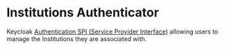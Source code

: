 # Institutions Authenticator

Keycloak [Authentication SPI (Service Provider Interface)](https://keycloak.gitbooks.io/server-developer-guide/content/topics/auth-spi.html)
allowing users to manage the Institutions they are associated with.
